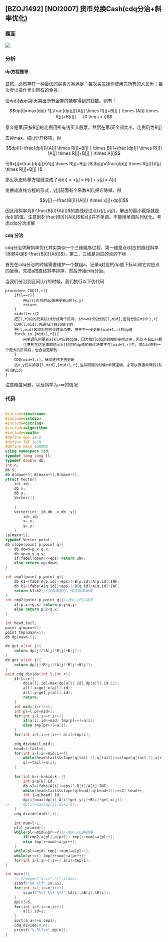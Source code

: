 ## [BZOJ1492] [NOI2007] 货币兑换Cash(cdq分治+斜率优化)

### 题面

![](http://www.lydsy.com/JudgeOnline/images/1492_1.jpg)

### 分析

#### dp方程推导

显然，必然存在一种最优的买卖方案满足：每次买进操作使用完所有的人民币；每次卖出操作卖出所有的金券.

设dp[i]表示第i天卖出所有金券的能够得到的钱数。则有：

$$dp[i]=max(dp[i-1],\frac{dp[j]}{A[j] \times R[j]+B[j] } \times (A[i] \times R[j]+B[i])） （0 \leq j < i)$$

意义是第j天按R[j]的比例用所有钱买入股票，然后在第i天全部卖出，比例仍为R[j]

去掉max，把i,j分开移项，得

$$dp[i]=\frac{dp[j]}{A[j] \times R[j]+B[j] } \times B[i]+\frac{dp[j] \times R[j]}{A[j] \times R[j]+B[j] } \times A[i]$$

令$x[j]=\frac{dp[j]}{A[j] \times R[j]+B[j] }$,$y[j]=\frac{dp[j] \times R[j]}{A[j] \times R[j]+B[j] }$

那么状态转移方程就变成了$dp[i]=x[j] \times B[i]+y[j] \times A[i]$

变换成直线方程的形式，y[j]前面有个系数A[i],把它除掉，得

$$y[j]=-\frac{B[i]}{A[i]} \times x[j]+dp[i]$$

因此用斜率为$-\frac{B[i]}{A[i]}$的直线经过点$(x[j],y[j])$，解出的最小截距就是$dp[i]$的值。注意到$-\frac{B[i]}{A[i]}$和x[j]并不单调，不能用单调队列优化。考虑cdq分治求解



#### cdq 分治

cdq分治求解斜率优化其实类似一个三维偏序过程，第一维是点i对应的直线斜率(本题中是$-\frac{B[i]}{A[i]}$)，第二，三维是对应的点的下标

首先在cdq分治的时候需要维护一个数组a，记录a对应的dp值下标id,和它对应点的坐标。先把a按直线斜率排序，然后开始cdq分治。

当我们分治到区间[l,r]的时候，我们执行以下伪代码

```
procedure CDQ(l,r){
	if(l==r){
		用a[l]对应的dp值来更新a的(x,y)
		return
	}
	mid=(l+r)/2
	把[l,r]内的元素按id分成两个区间，id<=mid的分到[l,mid],否则分到[mid+1,r]
	CDQ(l,mid),先递归计算id值小的
	把[l,mid]区间对应的点建出凸壳，用于下一步更新[mid+1,r]的dp值
	for(k in [mid+1,r]){
		用单调队列更新a[k]对应的dp值，因为我们cdq之前按斜率排过序，所以不会出问题
		注意到在这里面即使a[k]对应的dp值的最优决策不在[mid+1,r]中，那么回溯到一个更大的区间后，也会被更新到
	}
	CDQ(mid+1,r)，继续递归下去更新
	按x,y归并排序[l,mid],[mid+1,r],这样回溯的时候x单调递增，才可以直接单调栈(队列)建凸壳
}

```

注意精度问题，以及斜率为$+ ∞$的情况

### 代码

```cpp

#include<iostream>
#include<cstdio>
#include<cstring>
#include<algorithm>
#include<cmath> 
#define eps 1e-8
#define INF 1e18
#define maxn 100000
using namespace std;
typedef long long ll; 
typedef double db;
int n;
db S;
db A[maxn+5],B[maxn+5],R[maxn+5];
struct Vector{
	int id;
	db x;
	db y;
	Vector(){
		
	}
	Vector(int _id,db _x,db _y){
		id=_id; 
		x=_x;
		y=_y;
	}
}a[maxn+5];
typedef Vector point;
db slope(point p,point q){
	db down=p.x-q.x;
	db up=p.y-q.y;
	if(fabsl(down)<=eps) return INF;
	else return up/down;
}

int cmp1(point p,point q){
	db k1=(fabs(A[p.id])>eps)?-B[p.id]/A[p.id]:INF;
	db k2=(fabs(A[q.id])>eps)?-B[q.id]/A[q.id]:INF;
	return k1<k2;//按斜率排序，保证斜率单调	
}
int cmp2(point p,point q){//按x,y归并排序 
	if(p.x==q.x) return p.y<q.y;
	else return p.x<q.x;
}

int head,tail;
point q[maxn+5];
point tmp[maxn+5];
db dp[maxn+5];

db get_x(int j){
	return dp[j]/(A[j]*R[j]+B[j]);
}
db get_y(int j){
	return dp[j]*R[j]/(A[j]*R[j]+B[j]);
}
void cdq_divide(int l,int r){
	if(l==r){
		dp[a[l].id]=max(dp[a[l].id],dp[a[l].id-1]);
		a[l].x=get_x(a[l].id);
		a[l].y=get_y(a[l].id);
		return; 
	}
	int mid=(l+r)>>1;
	int pl=l,pr=mid+1;
	for(int i=l;i<=r;i++){
		if(a[i].id<=mid) tmp[pl++]=a[i];
		else tmp[pr++]=a[i];	
	} 
	for(int i=l;i<=r;i++) a[i]=tmp[i];
	
	cdq_divide(l,mid);
	head=1,tail=0;
	for(int i=l;i<=mid;i++){
		while(head<tail&&slope(q[tail-1],q[tail])<=slope(q[tail-1],a[i])) tail--;
		q[++tail]=a[i];
	} 
	
	for(int k=r;k>mid;k--){
		int i=a[k].id;
		db s2=(fabs(A[i])>eps)?-B[i]/A[i]:INF;
		while(head<tail&&slope(q[head],q[head+1])>=s2) head++;
		int j=q[head].id;
		dp[i]=max(dp[i],A[i]*get_y(j)+B[i]*get_x(j));
//		dp[i]=max(dp[i],dp[i-1]);
	}
	cdq_divide(mid+1,r);
	
	int num=l-1;
	pl=l,pr=mid+1;
	while(pl<=mid&&pr<=r){//按x,y归并排序 
		if(cmp2(a[pl],a[pr])) tmp[++num]=a[pl++];
		else tmp[++num]=a[pr++];
	}  
	while(pl<=mid) tmp[++num]=a[pl++];
	while(pr<=r) tmp[++num]=a[pr++];
	for(int i=l;i<=r;i++) a[i]=tmp[i];
}

int main(){
	// freopen("5.in","r",stdin); 
	scanf("%d %lf",&n,&S);
	for(int i=1;i<=n;i++){
		scanf("%lf %lf %lf",&A[i],&B[i],&R[i]);
	}
	dp[0]=S;
	for(int i=0;i<=n;i++){
		a[i].id=i; 
	}
	sort(a,a+1+n,cmp1);
	cdq_divide(0,n);
	printf("%.3lf\n",dp[n]); 
} 
```







